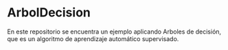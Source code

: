 # ArbolDecision
En este repositorio se encuentra un ejemplo aplicando Arboles de decisión, que es un algoritmo de aprendizaje automático supervisado.
